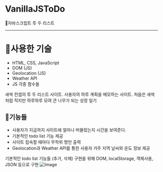 # VanillaJSToDo
🌱자바스크립트 투 두 리스트
<hr>

<h1>📖사용한 기술</h1>
<ul>
  <li>HTML, CSS, JavaScript</li>
  <li>DOM (JS)</li>
  <li>Geolocation (JS)</li>
  <li>Weather API</li>
  <li>JS 각종 함수들</li>
</ul>

새싹 컨셉의 투 두 리스트 사이트.
사용자의 하루 계획을 메모하는 사이트.
처음은 새싹처럼 작지만 하루하루 모여 큰 나무가 되는 성장 일기

<h2>🎯기능들</h2>
<ul>
  <li>사용자가 지금까지 사이트에 얼마나 머물렀는지 시간을 보여준다.</li>
  <li>기본적인 todo list 기능 제공</li>
  <li>사이트 접속할 때마다 무작위 명언 출력</li>
  <li>Geolocation과 Weather API를 통한 사용자 거주 지역 날씨와 온도 정보 제공</li>  
</ul>

기본적인 todo list 기능들 (추가, 삭제)
구현을 위해 DOM, localStorage, 객체사용, JSON 등으로 구현
![Image](https://github.com/user-attachments/assets/e9464ee7-b22d-4761-8748-e039c5e3aae5)
